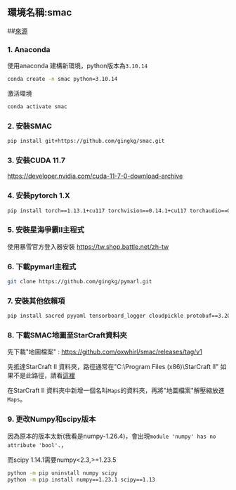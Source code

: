 ## 環境名稱:smac
##[來源](https://github.com/Taiyopen/IRIS_SMAC_Tutorial/blob/master/README.md)

### 1. Anaconda
使用anaconda 建構新環境，python版本為`3.10.14`
```bash
conda create -n smac python=3.10.14
```
激活環境
```bash
conda activate smac
```

### 2. 安裝SMAC
```bash
pip install git+https://github.com/gingkg/smac.git
```

### 3. 安裝CUDA 11.7
https://developer.nvidia.com/cuda-11-7-0-download-archive

### 4. 安裝pytorch 1.X
```bash
pip install torch==1.13.1+cu117 torchvision==0.14.1+cu117 torchaudio==0.13.1 --extra-index-url https://download.pytorch.org/whl/cu117
```

### 5. 安裝星海爭霸II主程式
使用暴雪官方登入器安裝
https://tw.shop.battle.net/zh-tw

### 6. 下載pymarl主程式
``` bash
git clone https://github.com/gingkg/pymarl.git
```

### 7. 安裝其他依賴項
```bash
pip install sacred pyyaml tensorboard_logger cloudpickle protobuf==3.20.1
```

### 8. 下載SMAC地圖至StarCraft資料夾
先下載"地圖檔案" : https://github.com/oxwhirl/smac/releases/tag/v1

先抵達StarCraft II 資料夾，路徑通常在"C:\Program Files (x86)\StarCraft II"
如果不是此路徑，請看[這裡](https://github.com/Yuu-Hsuan/become-agn/blob/main/SC/%E6%89%BEStarCraft%20II%20%E8%A2%AB%E5%AD%98%E5%9C%A8%E5%93%AA%E8%A3%A1.md)

在StarCraft II 資料夾中新增一個名叫`Maps`的資料夾，再將"地圖檔案"解壓縮放進`Maps`。


### 9. 更改Numpy和scipy版本
因為原本的版本太新(我看是numpy-1.26.4)，會出現`module 'numpy' has no attribute 'bool'.`，

而scipy 1.14.1需要numpy<2.3,>=1.23.5
```bash
python -m pip uninstall numpy scipy
python -m pip install numpy==1.23.1 scipy==1.13
```
